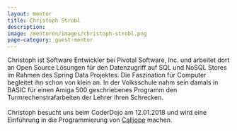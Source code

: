 ```yaml
---
layout: mentor
title: Christoph Strobl
description: 
image: /mentoren/images/christoph-strobl.png
page-category: guest-mentor
---
```


Christoph ist Software Entwickler bei Pivotal Software, Inc. und arbeitet dort an Open Source Lösungen für den Datenzugriff auf SQL und NoSQL Stores im Rahmen des Spring Data Projektes. Die Faszination für Computer begleitet ihn schon von klein an. In der Volksschule nahm sein damals in BASIC für einen Amiga 500 geschriebenes Programm den Turmrechenstrafarbeiten der Lehrer ihren Schrecken.<br/>
<br/>
Christoph besucht uns beim CoderDojo am 12.01.2018 und wird eine Einführung in die Programmierung von <a href="https://www.calliope.cc/en">Calliope</a> machen.
